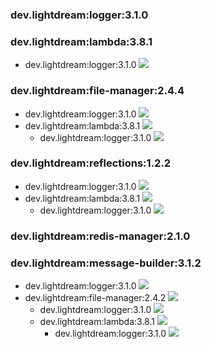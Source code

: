 ### dev.lightdream:logger:3.1.0 
### dev.lightdream:lambda:3.8.1 
* dev.lightdream:logger:3.1.0 ![](https://img.shields.io/badge/Up%20To%20Date-3.1.0-green.svg)
### dev.lightdream:file-manager:2.4.4 
* dev.lightdream:logger:3.1.0 ![](https://img.shields.io/badge/Up%20To%20Date-3.1.0-green.svg)
* dev.lightdream:lambda:3.8.1 ![](https://img.shields.io/badge/Up%20To%20Date-3.8.1-green.svg)
	* dev.lightdream:logger:3.1.0 ![](https://img.shields.io/badge/Up%20To%20Date-3.1.0-green.svg)
### dev.lightdream:reflections:1.2.2 
* dev.lightdream:logger:3.1.0 ![](https://img.shields.io/badge/Up%20To%20Date-3.1.0-green.svg)
* dev.lightdream:lambda:3.8.1 ![](https://img.shields.io/badge/Up%20To%20Date-3.8.1-green.svg)
	* dev.lightdream:logger:3.1.0 ![](https://img.shields.io/badge/Up%20To%20Date-3.1.0-green.svg)
### dev.lightdream:redis-manager:2.1.0 
### dev.lightdream:message-builder:3.1.2 
* dev.lightdream:logger:3.1.0 ![](https://img.shields.io/badge/Up%20To%20Date-3.1.0-green.svg)
* dev.lightdream:file-manager:2.4.2 ![](https://img.shields.io/badge/Up%20To%20Date-2.4.2-green.svg)
	* dev.lightdream:logger:3.1.0 ![](https://img.shields.io/badge/Up%20To%20Date-3.1.0-green.svg)
	* dev.lightdream:lambda:3.8.1 ![](https://img.shields.io/badge/Up%20To%20Date-3.8.1-green.svg)
		* dev.lightdream:logger:3.1.0 ![](https://img.shields.io/badge/Up%20To%20Date-3.1.0-green.svg)

